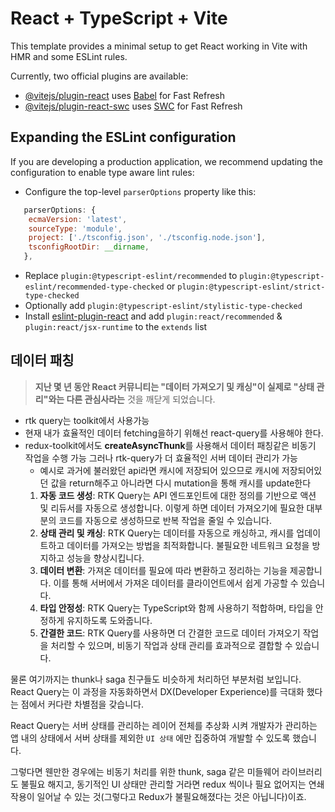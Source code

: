 # React + TypeScript + Vite

This template provides a minimal setup to get React working in Vite with HMR and some ESLint rules.

Currently, two official plugins are available:

- [@vitejs/plugin-react](https://github.com/vitejs/vite-plugin-react/blob/main/packages/plugin-react/README.md) uses [Babel](https://babeljs.io/) for Fast Refresh
- [@vitejs/plugin-react-swc](https://github.com/vitejs/vite-plugin-react-swc) uses [SWC](https://swc.rs/) for Fast Refresh

## Expanding the ESLint configuration

If you are developing a production application, we recommend updating the configuration to enable type aware lint rules:

- Configure the top-level `parserOptions` property like this:

```js
   parserOptions: {
    ecmaVersion: 'latest',
    sourceType: 'module',
    project: ['./tsconfig.json', './tsconfig.node.json'],
    tsconfigRootDir: __dirname,
   },
```

- Replace `plugin:@typescript-eslint/recommended` to `plugin:@typescript-eslint/recommended-type-checked` or `plugin:@typescript-eslint/strict-type-checked`
- Optionally add `plugin:@typescript-eslint/stylistic-type-checked`
- Install [eslint-plugin-react](https://github.com/jsx-eslint/eslint-plugin-react) and add `plugin:react/recommended` & `plugin:react/jsx-runtime` to the `extends` list

## 데이터 패칭

> **지난 몇 년 동안 React 커뮤니티는 "데이터 가져오기 및 캐싱"이 실제로 "상태 관리"와는 다른 관심사라는** 것을 깨닫게 되었습니다.

- rtk query는 toolkit에서 사용가능
- 현재 내가 효율적인 데이터 fetching을하기 위해선 react-query를 사용해야 한다.
- redux-toolkit에서도 **createAsyncThunk**를 사용해서 데이터 패칭같은 비동기 작업을 수행 가능 그러나 rtk-query가 더 효율적인 서버 데이터 관리가 가능
    - 예시로 과거에 불러왔던 api라면 캐시에 저장되어 있으므로 캐시에 저장되어있던 값을 return해주고 아니라면 다시 mutation을 통해 캐시를 update한다
    1. **자동 코드 생성**: RTK Query는 API 엔드포인트에 대한 정의를 기반으로 액션 및 리듀서를 자동으로 생성합니다. 이렇게 하면 데이터 가져오기에 필요한 대부분의 코드를 자동으로 생성하므로 반복 작업을 줄일 수 있습니다.
    2. **상태 관리 및 캐싱**: RTK Query는 데이터를 자동으로 캐싱하고, 캐시를 업데이트하고 데이터를 가져오는 방법을 최적화합니다. 불필요한 네트워크 요청을 방지하고 성능을 향상시킵니다.
    3. **데이터 변환**: 가져온 데이터를 필요에 따라 변환하고 정리하는 기능을 제공합니다. 이를 통해 서버에서 가져온 데이터를 클라이언트에서 쉽게 가공할 수 있습니다.
    4. **타입 안정성**: RTK Query는 TypeScript와 함께 사용하기 적합하며, 타입을 안정하게 유지하도록 도와줍니다.
    5. **간결한 코드**: RTK Query를 사용하면 더 간결한 코드로 데이터 가져오기 작업을 처리할 수 있으며, 비동기 작업과 상태 관리를 효과적으로 결합할 수 있습니다.

물론 여기까지는 thunk나 saga 친구들도 비슷하게 처리하던 부분처럼 보입니다. React Query는 이 과정을 자동화하면서 DX(Developer Experience)를 극대화 했다는 점에서 커다란 차별점을 갖습니다.

React Query는 서버 상태를 관리하는 레이어 전체를 추상화 시켜 개발자가 관리하는 앱 내의 상태에서 서버 상태를 제외한 `UI 상태` 에만 집중하여 개발할 수 있도록 했습니다.

그렇다면 웬만한 경우에는 비동기 처리를 위한 thunk, saga 같은 미들웨어 라이브러리도 불필요 해지고, 동기적인 UI 상태만 관리할 거라면 redux 씩이나 필요 없어지는 연쇄 작용이 일어날 수 있는 것(그렇다고 Redux가 불필요해졌다는 것은 아닙니다)이죠.